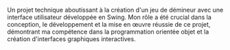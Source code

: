 Un projet technique aboutissant à la création d'un jeu de démineur avec une interface utilisateur développée en Swing. Mon rôle a été crucial dans la conception, le développement et la mise en œuvre réussie de ce projet, démontrant ma compétence dans la programmation orientée objet et la création d'interfaces graphiques interactives.
